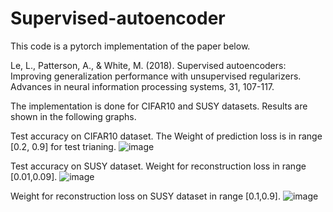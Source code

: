 # Supervised-autoencoder

This code is a pytorch implementation of the paper below. 

Le, L., Patterson, A., & White, M. (2018). Supervised autoencoders: Improving generalization performance with unsupervised regularizers. Advances in neural information processing systems, 31, 107-117.

The implementation is done for CIFAR10 and SUSY datasets. Results are shown in the following graphs.



Test accuracy on CIFAR10 dataset. The Weight of prediction loss is in range [0.2, 0.9] for test trianing.
![image](https://user-images.githubusercontent.com/15813546/107555534-21b47480-6b8c-11eb-843e-b23ff9eb73b5.png)


Test accuracy on SUSY dataset.
Weight for reconstruction loss in range [0.01,0.09].
![image](https://user-images.githubusercontent.com/15813546/107555741-650ee300-6b8c-11eb-98f2-d3fdc59c8af7.png)

Weight for reconstruction loss on SUSY dataset in range [0.1,0.9].
![image](https://user-images.githubusercontent.com/15813546/107555815-7952e000-6b8c-11eb-929c-6e5038dcbb4e.png)
